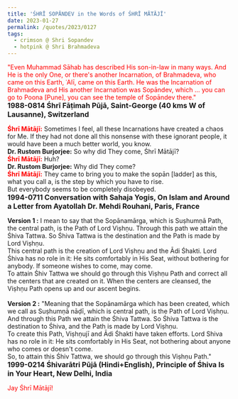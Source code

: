 ```yaml
---
title: 'ŚHRĪ SOPĀNDEV in the Words of ŚHRĪ MĀTĀJĪ'
date: 2023-01-27
permalink: /quotes/2023/0127
tags:
  - crimson @ Shri Sopandev
  - hotpink @ Shri Brahmadeva
---
```


<div class="para-divider"></div>

<p>
<font color="red">"Even Muhammad Sāhab has described His son-in-law in many ways. And He is the only One, or there's another Incarnation, of Brahmadeva, who came on this Earth, ʿAlī, came on this Earth. He was the Incarnation of Brahmadeva and His another Incarnation was Sopāndev, which ... you can go to Poona [Pune], you can see the temple of Sopāndev there."</font><br>
<font size="+0"><b>1988-0814 Śhrī Fāṭimah Pūjā, Saint-George (40 kms W of Lausanne), Switzerland</b></font>
</p>

<div class="para-divider"></div>

<p>
<font color="red"><b>Śhrī Mātājī:</b></font> Sometimes I feel, all these Incarnations have created a chaos for Me. If they had not done all this nonsense with these ignorant people, it would have been a much better world, you know.<br>
<b>Dr. Rustom Burjorjee:</b> So why did They come, Śhrī Mātājī?<br>
<font color="red"><b>Śhrī Mātājī:</b></font> Huh?<br>
<b>Dr. Rustom Burjorjee:</b> Why did They come?<br>
<font color="red"><b>Śhrī Mātājī:</b></font> They came to bring you to make the sopān [ladder] as this, what you call a, is the step by which you have to rise.<br>
But everybody seems to be completely disobeyed.<br>
<font size="+0"><b>1994-0711 Conversation with Sahaja Yogis, On Islam and Around a Letter from Ayatollah Dr. Mehdi Rouhani, Paris, France</b></font>
</p>

<div class="para-divider"></div>

<p>
<b>Version 1 :</b>
I mean to say that the Sopānamārga, which is Suṣhumṇā Path, the central path, is the Path of Lord Viṣhṇu. Through this path we attain the Śhiva Tattwa. So Śhiva Tattwa is the destination and the Path is made by Lord Viṣhṇu.<br>
This central path is the creation of Lord Viṣhṇu and the Ādi Śhakti. Lord Śhiva has no role in it: He sits comfortably in His Seat, without bothering for anybody. If someone wishes to come, may come.<br>
To attain Śhiv Tattwa we should go through this Viṣhṇu Path and correct all the centers that are created on it. When the centers are cleansed, the Viṣhṇu Path opens up and our ascent begins.<br>
<br>
<b>Version 2 :</b>
"Meaning that the Sopānamārga which has been created, which we call as Suṣhumṇā nāḍī, which is central path, is the Path of Lord Viṣhṇu. And through this Path we attain the Śhiva Tattwa. So Śhiva Tattwa is the destination to Śhiva, and the Path is made by Lord Viṣhṇu.<br>
To create this Path, Viṣhṇujī and Ādi Śhakti have taken efforts. Lord Shiva has no role in it: He sits comfortably in His Seat, not bothering about anyone who comes or doesn't come.<br>
So, to attain this Śhiv Tattwa, we should go through this Viṣhṇu Path."<br>
<font size="+0"><b>1999-0214 Śhivarātri Pūjā (Hindi+English), Principle of Śhiva Is in Your Heart, New Delhi, India</b></font>
</p>

<div class="para-divider"></div>

<p style="color:red;">Jay Śhrī Mātājī!<br></p>